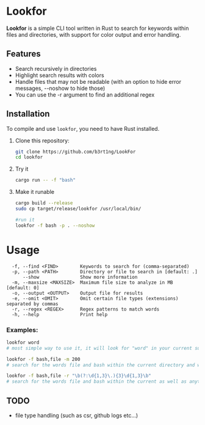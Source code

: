 # Lookfor

**Lookfor** is a simple CLI tool written in Rust to search for keywords within files and directories, with support for color output and error handling.

## Features

- Search recursively in directories
- Highlight search results with colors
- Handle files that may not be readable (with an option to hide error messages, --noshow to hide those)
- You can use the -r argument to find an additional regex

## Installation

To compile and use `lookfor`, you need to have Rust installed.

1. Clone this repository:
   ```bash
   git clone https://github.com/b3rt1ng/LookFor
   cd lookfor
   ```

2. Try it
   ```bash
   cargo run -- -f "bash"
   ```
3. Make it runable
   ```bash
   cargo build --release
   sudo cp target/release/lookfor /usr/local/bin/

   #run it
   lookfor -f bash -p . --noshow
   ```

# Usage
```
  -f, --find <FIND>        Keywords to search for (comma-separated)
  -p, --path <PATH>        Directory or file to search in [default: .]
      --show               Show more information
  -m, --maxsize <MAXSIZE>  Maximum file size to analyze in MB [default: 0]
  -o, --output <OUTPUT>    Output file for results
  -e, --omit <OMIT>        Omit certain file types (extensions) separated by commas
  -r, --regex <REGEX>      Regex patterns to match words
  -h, --help               Print help
```
### Examples:
```bash
lookfor word
# most simple way to use it, it will look for "word" in your current subdirectories 
```
```bash
lookfor -f bash,file -m 200
# search for the words file and bash within the current directory and with a max file size of 200MO
```
```bash
lookfor -f bash,file -r "\b(?:\d{1,3}\.){3}\d{1,3}\b"
# search for the words file and bash within the current as well as anything that looks like an IP
```

## TODO
- file type handling (such as csr, github logs etc...)

